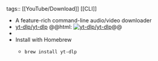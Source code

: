 tags:: [[YouTube/Download]] [[CLI]]

- A feature-rich command-line audio/video downloader
- [yt-dlp/yt-dlp](https://github.com/yt-dlp/yt-dlp)
  @@html: <a href="https://github.com/yt-dlp/yt-dlp/"><img src="https://github-readme-stats-astronomer.vercel.app/api/pin/?username=yt-dlp&repo=yt-dlp&theme=tokyonight" alt="yt-dlp/yt-dlp"/></a>@@
-
- Install with Homebrew
	- ```bash
	  brew install yt-dlp
	  ```